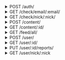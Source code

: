 <details>
<summary>POST /auth/</summary>
Log in with an email/password, or an email/secret

|name|value|required|
| - | - | - |
|Authorization|Basic or Bearer authorization|True|

```JSON
{
    "email": "email of this account",
    "password": "password to this account",
    "secret": "or the secret produced by the server on last login"
}
```

__responses__

- 200 - Sucessful login
The information provided was correct a login token and new secret was produced

```JSON
{
    "auth": {
        "token": "Bearer token to be used in headers for authentication dependant requests",
        "expires": "expiry timestamp of this token",
        "secret": "secret to be used for logging in so that a password is not stored"
    }
}
```

- 400 - Bad Request
Request data is malformed or data is missing

```JSON
{
    "error": "bad_request"
}
```

- 401 - Not Authorized
No Authorization header was included with this request

```JSON
{
    "error": "not_authorized"
}
```


</details>


<details>
<summary>GET /check/email/:email/</summary>
Check an email for availability

|name|value|required|
| - | - | - |
|Authorization|Basic or Bearer authorization|True|

__responses__

- 200 - Resource availability was checked
Information about the queried resource was returned

```JSON
{
    "exists": "does this resurce already exist bound to some user?"
}
```

- 401 - Not Authorized
No Authorization header was included with this request

```JSON
{
    "error": "not_authorized"
}
```


</details>


<details>
<summary>GET /check/nick/:nick/</summary>
Check a nickname for availability

|name|value|required|
| - | - | - |
|Authorization|Basic or Bearer authorization|True|

__responses__

- 200 - Resource availability was checked
Information about the queried resource was returned

```JSON
{
    "exists": "does this resurce already exist bound to some user?"
}
```

- 401 - Not Authorized
No Authorization header was included with this request

```JSON
{
    "error": "not_authorized"
}
```


</details>


<details>
<summary>POST /content/</summary>
Upload some image or video content. This should be a multipart POST with JSON data in part json, and the file upload in part file

|name|value|required|
| - | - | - |
|Authorization|Basic or Bearer authorization|True|

```JSON
{
    "mime": "content mime type",
    "nsfw": "is this content not safe for work?",
    "featurable": "may this content be featured?",
    "tags": [
        "list",
        "of",
        "tags"
    ]
}
```

__responses__

- 200 - Content was accepted
The uploaded media was accepted and is being uploaded. Returned id may not yet be live

```JSON
{
    "content": {
        "id": "id of the created content"
    }
}
```

- 400 - Bad Request
Request data is malformed, data is missing, or the uploaded media does not match given mime

```JSON
{
    "error": "bad_request"
}
```

- 401 - Not Authorized
No Authorization header was included with this request

```JSON
{
    "error": "not_authorized"
}
```

- 403 - Content was rejected
The uploaded content was rejected because this user is banned from content creation

```JSON
{
    "error": "forbidden"
}
```

- 415 - Unsupported Media
mimetype provided is not a supported upload type

```JSON
{
    "error": "bad_media"
}
```


</details>


<details>
<summary>GET /content/:id/</summary>
Get basic information about some content its id

|name|value|required|
| - | - | - |
|Authorization|Basic or Bearer authorization|True|

__responses__

- 200 - Content information
This content was found and its basic information was returned

```JSON
{
    "content": {
        "id": "content id",
        "author": "author user id",
        "tags": "content tags",
        "mime": "content mimetype",
        "like_count": "number of likes on this content",
        "dislike_count": "number of dislikes on this content",
        "repub_count": "number of repubs on this content",
        "view_count": "number of views on this content",
        "comment_count": "number of comments on this content",
        "created": "creation timestamp",
        "featured": "is this content featured?",
        "featurable": "may this content be featured?",
        "removed": "was this content removed?"
    }
}
```

- 401 - Not Authorized
No Authorization header was included with this request

```JSON
{
    "error": "not_authorized"
}
```

- 404 - No such content
Content of this id does not exist

```JSON
{
    "error": "no_such_content"
}
```


</details>


<details>
<summary>GET /feed/all/</summary>
Get a paginated slice of the all feed

|name|value|required|
| - | - | - |
|Authorization|Basic or Bearer authorization|True|

|name|description|default|required|
| - | - | - | - |
|size|Number of items to fetch|50|False|
|offset|paginated index offset|0|False|

__responses__

- 200 - Content feed
A paginated slice of this feed

```JSON
{
    "content": [
        {
            "id": "content id",
            "author": "author user id",
            "tags": "content tags",
            "mime": "content mimetype",
            "like_count": "number of likes on this content",
            "dislike_count": "number of dislikes on this content",
            "repub_count": "number of repubs on this content",
            "view_count": "number of views on this content",
            "comment_count": "number of comments on this content",
            "created": "creation timestamp",
            "featured": "is this content featured?",
            "featurable": "may this content be featured?",
            "removed": "was this content removed?"
        },
        "..."
    ]
}
```

- 401 - Not Authorized
No Authorization header was included with this request

```JSON
{
    "error": "not_authorized"
}
```


</details>


<details>
<summary>POST /user/</summary>
Create a new user

|name|value|required|
| - | - | - |
|Authorization|Basic or Bearer authorization|True|

```JSON
{
    "email": "unused email to register",
    "nick": "unused nick to register",
    "password": "passowrd to bind to this account"
}
```

__responses__

- 200 - Account Created
This account was created

```JSON
{
    "user": "created"
}
```

- 400 - Bad Request
Request data is malformed or data is missing

```JSON
{
    "error": "bad_request"
}
```

- 401 - Not Authorized
No Authorization header was included with this request

```JSON
{
    "error": "not_authorized"
}
```

- 403 - Forbidden
This device or ip address/range may not create users

```JSON
{
    "error": "forbidden"
}
```

- 409 - Conflict
The requested nick or email is already in use

```JSON
{
    "error": "<value>_conflict"
}
```


</details>


<details>
<summary>GET /user/:id/</summary>
Get information about some user by their id

|name|value|required|
| - | - | - |
|Authorization|Basic or Bearer authorization|True|

__responses__

- 200 - User information
This user was found and their basic profile was returned

```JSON
{
    "user": {
        "id": "user's UUIDv4",
        "nick": "user's nickname",
        "bio": "bio (or, about) section",
        "subscriber_count": "number of users subscribed to this user",
        "subscription_count": "number of users this user has subscribed to",
        "post_count": "number of posts and reposts on this user's timeline",
        "created": "unix creation timestamp"
    }
}
```

- 401 - Not Authorized
No Authorization header was included with this request

```JSON
{
    "error": "not_authorized"
}
```

- 404 - No such user
A user of this id does not exist

```JSON
{
    "error": "no_such_user"
}
```


</details>


<details>
<summary>PUT /user/:id/reports/</summary>
Report a usre for some reason

|name|value|required|
| - | - | - |
|Authorization|Basic or Bearer authorization|True|

```JSON
{
    "reason": "report reason"
}
```

__responses__

- 204 - Accepted
The sent content was accepted and processed

- 401 - Not Authorized
No Authorization header was included with this request

```JSON
{
    "error": "not_authorized"
}
```

- 404 - No such user
A user of this id does not exist

```JSON
{
    "error": "no_such_user"
}
```


</details>


<details>
<summary>GET /user/nick/:nick</summary>
Get information about some user by their nick

|name|value|required|
| - | - | - |
|Authorization|Basic or Bearer authorization|True|

__responses__

- 200 - User information
This user was found and their basic profile was returned

```JSON
{
    "user": {
        "id": "user's UUIDv4",
        "nick": "user's nickname",
        "bio": "bio (or, about) section",
        "subscriber_count": "number of users subscribed to this user",
        "subscription_count": "number of users this user has subscribed to",
        "post_count": "number of posts and reposts on this user's timeline",
        "created": "unix creation timestamp"
    }
}
```

- 401 - Not Authorized
No Authorization header was included with this request

```JSON
{
    "error": "not_authorized"
}
```

- 404 - No such user
A user of this id does not exist

```JSON
{
    "error": "no_such_user"
}
```


</details>
